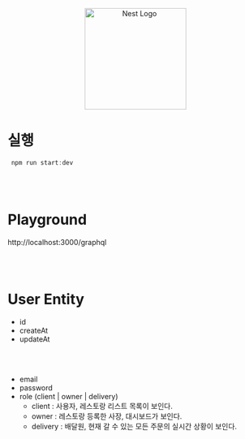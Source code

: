 <p align="center">
  <a href="http://nestjs.com/" target="blank"><img src="https://nestjs.com/img/logo-small.svg" width="200" alt="Nest Logo" /></a>
</p>

# 실행

```javascript
 npm run start:dev
```

<br/><br/>

# Playground

http://localhost:3000/graphql

<br/><br/>

# User Entity

- id
- createAt
- updateAt

<br/><br/>

- email
- password
- role (client | owner | delivery)
  - client : 사용자, 레스토랑 리스트 목록이 보인다.
  - owner : 레스토랑 등록한 사장, 대시보드가 보인다.
  - delivery : 배달원, 현재 갈 수 있는 모든 주문의 실시간 상황이 보인다.

